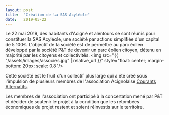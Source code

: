 ```yaml
---
layout: post
title:  "Création de la SAS Acyléole"
date:   2019-05-22
---
```

Le 22 mai 2019, des habitants d'Acigné et alentours se sont réunis pour constituer la SAS Acyléole, une société par actions simplifiée d'un capital de 5 100€. L'objectif de la société est de permettre au parc éolien développé par la société P&T de devenir un parc éolien citoyen, détenu en majorité par les citoyens et collectivités.
<img src="{{ "/assets/images/associes.jpg" | relative_url }}"
        style="float: center; margin-bottom: 20px; scale: 0.8"/>

Cette société est le fruit d'un collectif plus large qui a été créé sous l'impulsion de plusieurs membres de l'association Acignolaise [Courants Alternatifs](http://www.courantsalternatifs.com). 

Les membres de l'association ont participé à la concertation mené par P&T et décider de soutenir le projet à la condition que les retombées économiques du projet restent et soient réinvestis sur le territoire.



